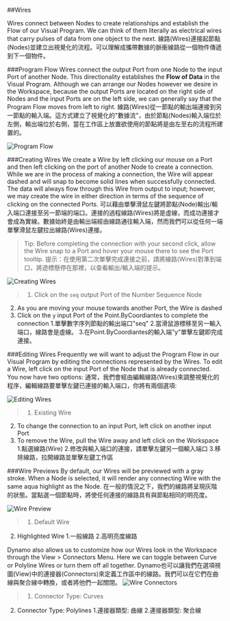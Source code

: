 ##Wires

Wires connect between Nodes to create relationships and establish the Flow of our Visual Program. We can think of them literally as electrical wires that carry pulses of data from one object to the next.
線路(Wires)連接起節點(Nodes)並建立出視覺化的流程。可以理解成攜帶數據的脈衝線路從一個物件傳遞到下一個物件。

###Program Flow
Wires connect the output Port from one Node to the input Port of another Node. This directionality establishes the **Flow of Data** in the Visual Program. Although we can arrange our Nodes however we desire in the Workspace, because the output Ports are located on the right side of Nodes and the input Ports are on the left side, we can generally say that the Program Flow moves from left to right.
線路(Wires)從一節點的輸出端連接到另一節點的輸入端。這方式建立了視覺化的"數據流"，由於節點(Nodes)輸入端位於左側，輸出端位於右側，當在工作區上放置欲使用的節點將是由左至右的流程所建置的。

![Program Flow](images/3-2/00-ProgramFlow.png)

###Creating Wires
We create a Wire by left clicking our mouse on a Port and then left clicking on the port of another Node to create a connection. While we are in the process of making a connection, the Wire will appear dashed and will snap to become solid lines when successfully connected. The data will always flow through this Wire from output to input; however, we may create the wire in either direction in terms of the sequence of clicking on the connected Ports.
可以藉由單擊滑鼠左鍵將節點(Node)輸出/輸入端口連接至另一節端的端口。連接的過程線路(Wires)將是虛線，而成功連接才會成為實線。數據始終是由輸出端經由線路通往輸入端，然而我們可以從任何一端單擊滑鼠左鍵拉出線路(Wires)連接。

> Tip: Before completing the connection with your second click, allow the Wire snap to a Port and hover your mouse there to see the Port tooltip.
提示：在使用第二次單擊完成連接之前，請將線路(Wires)對準到端口，將遊標懸停在那裡，以查看輸出/輸入端的提示。

![Creating Wires](images/3-2/01-CreatingWires.png)
>1. Click on the ```seq``` output Port of the Number Sequence Node
2. As you are moving your mouse towards another Port, the Wire is dashed
3. Click on the ```y``` input Port of the Point.ByCoordiantes to complete the connection
1.單擊數字序列節點的輸出端口"seq"
2.當滑鼠游標移至另一輸入端口，線路會是虛線。
3.在Point.ByCoordiantes的輸入端"y"單擊左鍵即完成連接。

###Editing Wires
Frequently we will want to adjust the Program Flow in our Visual Program by editing the connections represented by the Wires. To edit a Wire, left click on the input Port of the Node that is already connected. You now have two options:
通常，我們會經由編輯線路(Wires)來調整視覺化的程序，編輯線路要單擊左鍵已連接的輸入端口，你將有兩個選項:

![Editing Wires](images/3-2/02-EditingWires.png)

> 1. Existing Wire
2. To change the connection to an input Port, left click on another input Port
3. To remove the Wire, pull the Wire away and left click on the Workspace
1.點選線路(Wire)
2.修改與輸入端口的連接，請單擊左鍵另一個輸入端口
3.移除線路，拉開線路並單擊左鍵工作區

###Wire Previews
By default, our Wires will be previewed with a gray stroke. When a Node is selected, it will render any connecting Wire with the same aqua highlight as the Node.
在一般的情況之下，我們的線路將呈現灰階的狀態。當點選一個節點時，將使任何連接的線路具有與節點相同的明亮度。

![Wire Preview](images/3-2/03-WirePreview.png)
> 1. Default Wire
2. Highlighted Wire
1.一般線路
2.高明亮度線路

Dynamo also allows us to customize how our Wires look in the Workspace through the View > Connectors Menu. Here we can toggle between Curve or Polyline Wires or turn them off all together.
Dynamo也可以讓我們在選項視圖(View)中的連接器(Connectors)來定義工作區中的線路。我們可以在它們在曲線與聚合線中轉換，或者將他們一起關閉。
![Wire Connectors](images/3-2/04-WireConnectors.png)

> 1. Connector Type: Curves
2. Connector Type: Polylines
1.連接器類型: 曲線
2.連接器類型: 聚合線
